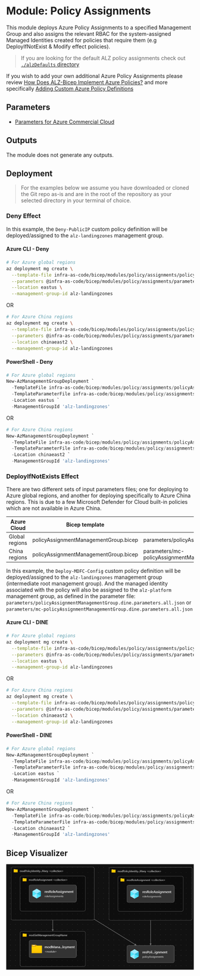 # Module: Policy Assignments

This module deploys Azure Policy Assignments to a specified Management Group and also assigns the relevant RBAC for the system-assigned Managed Identities created for policies that require them (e.g DeployIfNotExist & Modify effect policies).

> If you are looking for the default ALZ policy assignments check out [`./alzDefaults` directory](alzDefaults/README.md)

If you wish to add your own additional Azure Policy Assignments please review [How Does ALZ-Bicep Implement Azure Policies?](https://github.com/Azure/ALZ-Bicep/wiki/PolicyDeepDive) and more specifically [Adding Custom Azure Policy Definitions](https://github.com/Azure/ALZ-Bicep/wiki/AddingPolicyDefs)

## Parameters

- [Parameters for Azure Commercial Cloud](generateddocs/policyAssignmentManagementGroup.bicep.md)

## Outputs

The module does not generate any outputs.

## Deployment

> For the examples below we assume you have downloaded or cloned the Git repo as-is and are in the root of the repository as your selected directory in your terminal of choice.

### Deny Effect

In this example, the `Deny-PublicIP` custom policy definition will be deployed/assigned to the `alz-landingzones` management group.

#### Azure CLI - Deny

```bash
# For Azure global regions
az deployment mg create \
  --template-file infra-as-code/bicep/modules/policy/assignments/policyAssignmentManagementGroup.bicep \
  --parameters @infra-as-code/bicep/modules/policy/assignments/parameters/policyAssignmentManagementGroup.deny.parameters.all.json \
  --location eastus \
  --management-group-id alz-landingzones
```
OR
```bash
# For Azure China regions
az deployment mg create \
  --template-file infra-as-code/bicep/modules/policy/assignments/policyAssignmentManagementGroup.bicep \
  --parameters @infra-as-code/bicep/modules/policy/assignments/parameters/policyAssignmentManagementGroup.deny.parameters.all.json \
  --location chinaeast2 \
  --management-group-id alz-landingzones
```

#### PowerShell - Deny

```powershell
# For Azure global regions
New-AzManagementGroupDeployment `
  -TemplateFile infra-as-code/bicep/modules/policy/assignments/policyAssignmentManagementGroup.bicep `
  -TemplateParameterFile infra-as-code/bicep/modules/policy/assignments/parameters/policyAssignmentManagementGroup.deny.parameters.all.json `
  -Location eastus `
  -ManagementGroupId 'alz-landingzones'
```
OR
```powershell
# For Azure China regions
New-AzManagementGroupDeployment `
  -TemplateFile infra-as-code/bicep/modules/policy/assignments/policyAssignmentManagementGroup.bicep `
  -TemplateParameterFile infra-as-code/bicep/modules/policy/assignments/parameters/policyAssignmentManagementGroup.deny.parameters.all.json `
  -Location chinaeast2 `
  -ManagementGroupId 'alz-landingzones'
```

### DeployIfNotExists Effect

There are two different sets of input parameters files; one for deploying to Azure global regions, and another for deploying specifically to Azure China regions. This is due to a few Microsoft Defender for Cloud built-in policies which are not available in Azure China.

 | Azure Cloud    | Bicep template                        | Input parameters file                                           |
 | -------------- | ------------------------------------- | --------------------------------------------------------------- |
 | Global regions | policyAssignmentManagementGroup.bicep | parameters/policyAssignmentManagementGroup.dine.parameters.all.json    |
 | China regions  | policyAssignmentManagementGroup.bicep | parameters/mc-policyAssignmentManagementGroup.dine.parameters.all.json |


In this example, the `Deploy-MDFC-Config` custom policy definition will be deployed/assigned to the `alz-landingzones` management group (intermediate root management group). And the managed identity associated with the policy will also be assigned to the `alz-platform` management group, as defined in the parameter file: `parameters/policyAssignmentManagementGroup.dine.parameters.all.json` or `parameters/mc-policyAssignmentManagementGroup.dine.parameters.all.json`
#### Azure CLI - DINE

```bash
# For Azure global regions
az deployment mg create \
  --template-file infra-as-code/bicep/modules/policy/assignments/policyAssignmentManagementGroup.bicep \
  --parameters @infra-as-code/bicep/modules/policy/assignments/parameters/policyAssignmentManagementGroup.dine.parameters.all.json \
  --location eastus \
  --management-group-id alz-landingzones
```
OR
```bash
# For Azure China regions
az deployment mg create \
  --template-file infra-as-code/bicep/modules/policy/assignments/policyAssignmentManagementGroup.bicep \
  --parameters @infra-as-code/bicep/modules/policy/assignments/parameters/mc-policyAssignmentManagementGroup.dine.parameters.all.json \
  --location chinaeast2 \
  --management-group-id alz-landingzones
```

#### PowerShell - DINE

```powershell
# For Azure global regions
New-AzManagementGroupDeployment `
  -TemplateFile infra-as-code/bicep/modules/policy/assignments/policyAssignmentManagementGroup.bicep `
  -TemplateParameterFile infra-as-code/bicep/modules/policy/assignments/parameters/policyAssignmentManagementGroup.dine.parameters.all.json `
  -Location eastus `
  -ManagementGroupId 'alz-landingzones'
```
OR
```powershell
# For Azure China regions
New-AzManagementGroupDeployment `
  -TemplateFile infra-as-code/bicep/modules/policy/assignments/policyAssignmentManagementGroup.bicep `
  -TemplateParameterFile infra-as-code/bicep/modules/policy/assignments/parameters/mc-policyAssignmentManagementGroup.dine.parameters.all.json `
  -Location chinaeast2 `
  -ManagementGroupId 'alz-landingzones'
```

## Bicep Visualizer

![Bicep Visualizer](media/bicepVisualizer.png "Bicep Visualizer")
